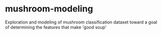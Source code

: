 # mushroom-modeling
Exploration and modeling of mushroom classification dataset toward a goal of determining the features that make 'good soup'

